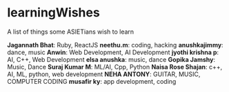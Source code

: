 # learningWishes
A list of things some ASIETians wish to learn

**Jagannath Bhat**: Ruby, ReactJS
**neethu.m**: coding, hacking
**anushkajimmy**: dance, music
**Anwin**: Web Development, AI Development
**jyothi krishna p**: AI, C++, Web Development 
**elsa anushka**: music, dance
**Gopika Jamshy**: Music, Dance
**Suraj Kumar M**: ML/AI, Cpp, Python
**Naisa Rose Shajan**: c++, AI, ML, python, web development
**NEHA ANTONY**: GUITAR, MUSIC, COMPUTER CODING
**musafir ky**: app development, coding